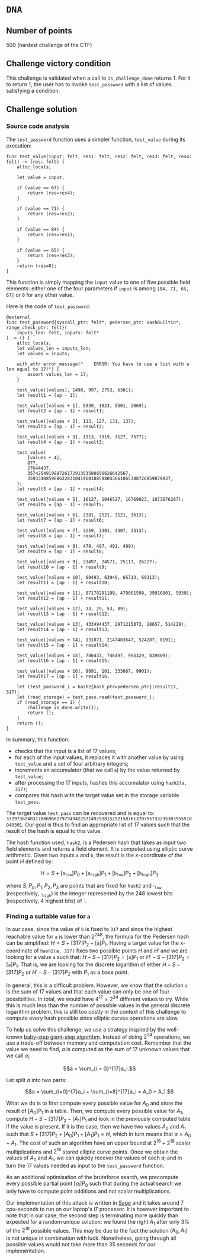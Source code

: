# `DNA`

## Number of points

500 (hardest challenge of the CTF)

## Challenge victory condition

This challenge is validated when a call to `is_challenge_done` returns 1. For
it to return 1, the user has to invoke `test_password` with a list of values
satisfying a condition.

## Challenge solution

### Source code analysis

The `test_password` function uses a simpler function, `test_value` during its execution:
```cairo
func test_value(input: felt, res1: felt, res2: felt, res3: felt, res4: felt) -> (res: felt) {
    alloc_locals;

    let value = input;

    if (value == 67) {
        return (res=res4);
    }

    if (value == 71) {
        return (res=res2);
    }

    if (value == 84) {
        return (res=res1);
    }

    if (value == 65) {
        return (res=res3);
    }
    return (res=0);
}
```
This function is simply mapping the `input` value to one of five
possible field elements: either one of the four parameters if `input` is among
`[84, 71, 65, 67]` or `0` for any other value.

Here is the code of `test_password`:

```cairo
@external
func test_password{syscall_ptr: felt*, pedersen_ptr: HashBuiltin*, range_check_ptr: felt}(
    inputs_len: felt, inputs: felt*
) -> () {
    alloc_locals;
    let values_len = inputs_len;
    let values = inputs;

    with_attr error_message("    ERROR: You have to use a list with a len equal to 17!") {
        assert values_len = 17;
    }

    test_value([values], 1498, 997, 2753, 6301);
    let result1 = [ap - 1];

    test_value([values + 1], 5939, 1823, 5501, 2069);
    let result2 = [ap - 1] + result1;

    test_value([values + 2], 113, 127, 131, 137);
    let result3 = [ap - 1] + result2;

    test_value([values + 3], 1913, 7919, 7127, 7577);
    let result4 = [ap - 1] + result3;

    test_value(
        [values + 4],
        877,
        27644437,
        35742549198872617291353508656626642567,
        359334085968622831041960188598043661065388726959079837,
    );
    let result5 = [ap - 1] + result4;

    test_value([values + 5], 16127, 1046527, 16769023, 1073676287);
    let result6 = [ap - 1] + result5;

    test_value([values + 6], 2381, 2521, 3121, 3613);
    let result7 = [ap - 1] + result6;

    test_value([values + 7], 3259, 3301, 3307, 3313);
    let result8 = [ap - 1] + result7;

    test_value([values + 8], 479, 487, 491, 499);
    let result9 = [ap - 1] + result8;

    test_value([values + 9], 23497, 24571, 25117, 26227);
    let result10 = [ap - 1] + result9;

    test_value([values + 10], 60493, 63949, 65713, 69313);
    let result11 = [ap - 1] + result10;

    test_value([values + 11], 87178291199, 479001599, 39916801, 5039);
    let result12 = [ap - 1] + result11;

    test_value([values + 12], 13, 29, 53, 89);
    let result13 = [ap - 1] + result12;

    test_value([values + 13], 433494437, 2971215073, 28657, 514229);
    let result14 = [ap - 1] + result13;

    test_value([values + 14], 131071, 2147483647, 524287, 8191);
    let result15 = [ap - 1] + result14;

    test_value([values + 15], 786433, 746497, 995329, 839809);
    let result16 = [ap - 1] + result15;

    test_value([values + 16], 9091, 101, 333667, 9901);
    let result17 = [ap - 1] + result16;

    let (test_password_) = hash2{hash_ptr=pedersen_ptr}(result17, 317);
    let (read_storage) = test_pass.read(test_password_);
    if (read_storage == 1) {
        challenge_is_done.write(1);
        return ();
    }
    return ();
}
```
In summary, this function:
* checks that the input is a list of 17 values;
* for each of the input values, it replaces it with another value by using
  `test_value` and a set of four arbitrary integers;
* increments an accumulator (that we call `a`) by the value returned by `test_value`;
* after processing the 17 inputs, hashes this accumulator using
  `hash2(a, 317)`;
* compares this hash with the target value set in the storage variable
  `test_pass`.

The target value `test_pass` can be recovered and is equal to:
`3329738248317886966279794942297149793815292158761370755733235303955518040301`.
Our goal is thus to find an appropriate list of 17 values such that the result of the hash is equal to this value.

The hash function used, `hash2`, is a Pedersen hash that takes as input two
field elements and returns a field element. It is computed using elliptic
curve arithmetic. Given two inputs `a` and `b`, the result is the $x$-coordinate
of the point $H$ defined by:

```math
H = S + [\texttt{a}_\texttt{low}]P_0 + [\texttt{a}_\texttt{high}]P_1 + [\texttt{b}_\texttt{low}]P_2 + [\texttt{b}_\texttt{high}]P_3
```

where
$S, P_0, P_1, P_2, P_3$ are points that are fixed for `hash2` and $\cdot_\texttt{low}$ (respectively, $\cdot_\texttt{high}$) is the integer represented by the 248 lowest bits (respectively, 4 highest bits) of $\cdot$.


### Finding a suitable value for `a`

In our case, since the value of `b` is fixed to `317` and since the highest reachable
value for `a` is lower than $2^{248}$, the formula for the Pedersen hash can be simplified:
$H = S + [317]P_2 + [\texttt{a}]P_1$.
Having a target value for the x-coordinate of `hash2(a, 317)` fixes two
possible points $H$ and $H'$ and we are looking for a value `a` such that:
$H - S - [317]P_2 = [\texttt{a}]P_1$ or $H' - S - [317]P_2 = [\texttt{a}]P_1$.
That is, we are looking for the discrete logarithm of either
$H - S - [317]P_2$ or $H' - S - [317]P_2$ with $P_1$ as a base point.

In general, this is a difficult problem. However, we know that the solution
`a` is the sum of 17 values and that each value can only be one of four possibilities.
In total, we would have $4^{17} = 2^{34}$ different values to
try. While this is much less than the number of possible values in the general
discrete logarithm problem, this is still too costly in the context of this
challenge to compute every hash
possible since elliptic curves operations are slow.

To help us solve this challenge, we use a strategy inspired by the well-known
[baby-step giant-step
algorithm](https://en.wikipedia.org/wiki/Baby-step_giant-step). Instead of
doing $2^{34}$ operations, we use a trade-off between memory and
computation cost. Remember that the value we need to find, $a$ is computed as the sum of 17 unknown values that we call $a_i$: 
```math
a = \sum_{i = 0}^{17}a_i.
```
Let split $a$ into two parts:
```math
a = \sum_{i=0}^{7}a_i + \sum_{i=8}^{17}a_i = A_0 + A_1.
```
What we do is to first
compute every possible value for $A_0$ and store the result of $[A_0]P_1$ in a table. Then, we
compute every possible value for $A_1$, compute $H - S - [317]P_2 - [A_1]P_1$
and look in the previously computed table if the value is present. If it is
the case, then we have two values $A_0$ and $A_1$ such that
$S + [317]P_2 + [A_0]P_1 + [A_1]P_1 = H$, which in turn means that $a = A_0 + A_1$.
The cost of such an algorithm have an upper bound at $2^{16} + 2^{18}$ scalar multiplications
and $2^{16}$ stored elliptic curve points. Once we obtain the values of $A_0$
and $A_1$, we can quickly recover the values of each $a_i$ and in turn the
17 values needed as input to the `test_password` function.

As an additional optimisation of the bruteforce search, we precompute every
possible partial point $[a_i]P_0$ such that during the actual search we only have to
compute point additions and not scalar multiplications.

Our implementation of this attack is written in
[Sage](https://www.sagemath.org/) and it takes around 7 cpu-seconds to run on our
laptop's i7 processor. It is however important to note that in our case, the second step is terminating more quickly than expected for a random unique solution: we found the right $A_1$ after only 3% of the $2^{18}$ possible values. This may be due to the fact the solution $(A_0, A_1)$ is not unique in combination with luck. Nonetheless, going through all possible values would not take more than 35 seconds for our
implementation.
